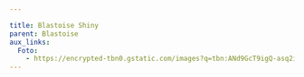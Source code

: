 ```yaml
---

title: Blastoise Shiny
parent: Blastoise
aux_links:
  Foto:
    - https://encrypted-tbn0.gstatic.com/images?q=tbn:ANd9GcT9igQ-asq2ikhHXv9_sWK04qexy1T5mO059g&s
---
```

